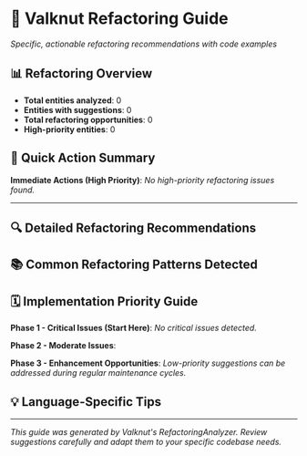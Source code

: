 # 🔨 Valknut Refactoring Guide

*Specific, actionable refactoring recommendations with code examples*

## 📊 Refactoring Overview

- **Total entities analyzed**: 0
- **Entities with suggestions**: 0
- **Total refactoring opportunities**: 0
- **High-priority entities**: 0

## 🎯 Quick Action Summary

**Immediate Actions (High Priority)**:
*No high-priority refactoring issues found.*

---

## 🔍 Detailed Refactoring Recommendations

## 📚 Common Refactoring Patterns Detected

## 🗓️ Implementation Priority Guide

**Phase 1 - Critical Issues (Start Here)**:
*No critical issues detected.*

**Phase 2 - Moderate Issues**:

**Phase 3 - Enhancement Opportunities**:
*Low-priority suggestions can be addressed during regular maintenance cycles.*

## 💡 Language-Specific Tips

---

*This guide was generated by Valknut's RefactoringAnalyzer. Review suggestions carefully and adapt them to your specific codebase needs.*
